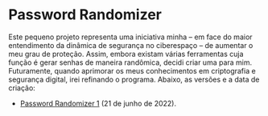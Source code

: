 # Password Randomizer

Este pequeno projeto representa uma iniciativa minha – em face do maior entendimento da dinâmica de segurança no ciberespaço – de aumentar o meu grau de proteção. Assim, embora existam várias ferramentas cuja função é gerar senhas de maneira randômica, decidi criar uma para mim. Futuramente, quando aprimorar os meus conhecimentos em criptografia e segurança digital, irei refinando o programa. Abaixo, as versões e a data de criação:



* [Password Randomizer 1](https://github.com/Cyberleitor/Password_Randomizer/blob/master/Script/password_randomizer.py) (21 de junho de 2022).